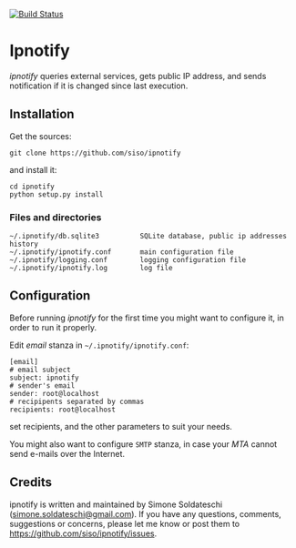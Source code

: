 [![Build Status](https://api.travis-ci.org/siso/ipnotify.png)](https://api.travis-ci.org/siso/ipnotify.png)

# Ipnotify

*ipnotify* queries external services, gets public IP address, and sends notification if it is changed since last execution.

## Installation
Get the sources:

```git clone https://github.com/siso/ipnotify```

and install it:

```
cd ipnotify
python setup.py install
```

### Files and directories

    ~/.ipnotify/db.sqlite3          SQLite database, public ip addresses history
    ~/.ipnotify/ipnotify.conf       main configuration file
    ~/.ipnotify/logging.conf        logging configuration file
    ~/.ipnotify/ipnotify.log        log file

## Configuration
Before running *ipnotify* for the first time you might want to configure it, in order to run it properly.

Edit *email* stanza in ```~/.ipnotify/ipnotify.conf```:

    [email]
    # email subject
    subject: ipnotify
    # sender's email
    sender: root@localhost
    # recipipents separated by commas
    recipients: root@localhost

set recipients, and the other parameters to suit your needs.

You might also want to configure `SMTP` stanza, in case your *MTA* cannot send e-mails over the Internet.

## Credits
ipnotify  is  written  and  maintained  by  Simone  Soldateschi   (simone.soldateschi@gmail.com).  If you have any questions, comments, suggestions or concerns, please let  me  know  or  post  them  to  https://github.com/siso/ipnotify/issues.

